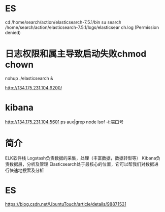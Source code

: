 

# ES
cd /home/search/action/elasticsearch-7.5.1/bin
su search
/home/search/action/elasticsearch-7.5.1/logs/elasticsear                                                               ch.log (Permission denied)

# 日志权限和属主导致启动失败chmod chown

nohup ./elasticsearch &

http://134.175.231.104:9200/

# kibana
http://134.175.231.104:5601
ps aux|grep node
lsof -i:端口号



# 简介
ELK软件栈
Logstash负责数据的采集，处理（丰富数据，数据转型等）
Kibana负责数据展，分析及管理
Elasticsearch处于最核心的位置，它可以帮我们对数据进行快速地搜索及分析


# ES
https://blog.csdn.net/UbuntuTouch/article/details/98871531









